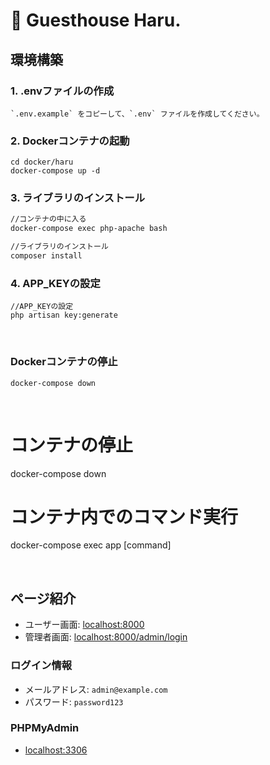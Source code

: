 # 🌸 Guesthouse Haru.

## 環境構築

### 1. .envファイルの作成

```
`.env.example` をコピーして、`.env` ファイルを作成してください。
```

### 2.  Dockerコンテナの起動

```
cd docker/haru
docker-compose up -d

```

### 3. ライブラリのインストール

```bash
//コンテナの中に入る
docker-compose exec php-apache bash

//ライブラリのインストール
composer install
```

### 4. APP_KEYの設定

```
//APP_KEYの設定
php artisan key:generate
```

<br>

### Dockerコンテナの停止

```
docker-compose down
```

<br>

# コンテナの停止
docker-compose down

# コンテナ内でのコマンド実行
docker-compose exec app [command]

<br>

## ページ紹介

- ユーザー画面: [localhost:8000](http://localhost:8000)
- 管理者画面: [localhost:8000/admin/login](http://localhost:8000/login)

### ログイン情報

- メールアドレス: `admin@example.com`
- パスワード: `password123`

### PHPMyAdmin

- [localhost:3306](http://localhost:3000)
